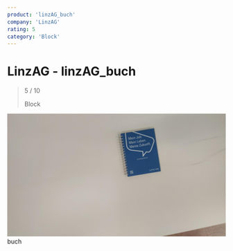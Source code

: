 ```yaml
---
product: 'linzAG_buch'
company: 'LinzAG'
rating: 5
category: 'Block'
---
```


# LinzAG - linzAG_buch
>
> 5 / 10
>
> Block

![linzAG_buch](./assets/linzag-linzag_buch-2ce403c4-f164-4480-bf16-17809390f0ae.jpg)
buch
